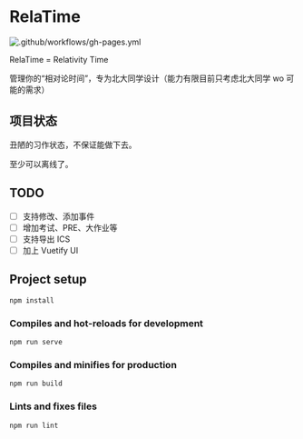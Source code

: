 # RelaTime
![.github/workflows/gh-pages.yml](https://github.com/AllanChain/RelaTime/workflows/.github/workflows/gh-pages.yml/badge.svg?branch=master)

RelaTime = Relativity Time

管理你的“相对论时间”，专为北大同学设计（能力有限目前只考虑北大同学 wo 可能的需求）

## 项目状态
丑陋的习作状态，不保证能做下去。

至少可以离线了。

## TODO
- [ ] 支持修改、添加事件
- [ ] 增加考试、PRE、大作业等
- [ ] 支持导出 ICS
- [ ] 加上 Vuetify UI
## Project setup
```
npm install
```

### Compiles and hot-reloads for development
```
npm run serve
```

### Compiles and minifies for production
```
npm run build
```

### Lints and fixes files
```
npm run lint
```

